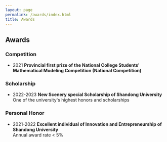 ```yaml
---
layout: page
permalink: /awards/index.html
title: Awards
---
```


<div class="honors-section">
  <h2>Awards <i class="fas fa-trophy"></i></h2>
  
  <div class="category">
    <h3>Competition</h3>
    <ul class="award-list">
      <li>
        <span class="time">2021</span>
        <strong>Provincial first prize of the National College Students' Mathematical Modeling Competition (National Competition)</strong>
      </li>
    </ul>
  </div>

  <div class="category">
    <h3>Scholarship</h3>
    <ul class="award-list">
      <li>
        <span class="time">2022-2023</span>
        <strong>New Scenery special Scholarship of Shandong University</strong>
        <br>One of the university's highest honors and scholarships
      </li>
    </ul>
  </div>

  <div class="category">
    <h3>Personal Honor</h3>
    <ul class="award-list">
      <li>
        <span class="time">2021-2022</span>
        <strong>Excellent individual of Innovation and Entrepreneurship of Shandong University</strong>
        <br>Annual award rate < 5%
      </li>
    </ul>
  </div>
</div>
<br>
